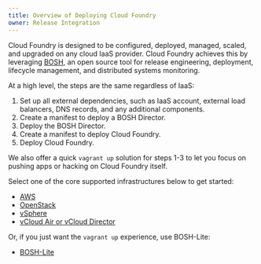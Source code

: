 ```yaml
---
title: Overview of Deploying Cloud Foundry
owner: Release Integration
---
```


Cloud Foundry is designed to be configured, deployed, managed, scaled, and
upgraded on any cloud IaaS provider. Cloud Foundry achieves this by leveraging
[BOSH](https://bosh.io/), an open source tool for release engineering,
deployment, lifecycle management, and distributed systems monitoring.

At a high level, the steps are the same regardless of IaaS:

1. Set up all external dependencies, such as IaaS account, external load balancers, DNS records, and any 
additional components.
2. Create a manifest to deploy a BOSH Director.
3. Deploy the BOSH Director.
4. Create a manifest to deploy Cloud Foundry.
5. Deploy Cloud Foundry.

We also offer a quick `vagrant up` solution for steps 1-3 to let you focus on pushing apps or hacking on 
Cloud Foundry itself.

Select one of the core supported infrastructures below to get started:

* <a class="subnav" href="./aws/index.html">AWS</a>
* <a class="subnav" href="./openstack/index.html">OpenStack</a>
* <a class="subnav" href="./vsphere/index.html">vSphere</a>
* <a class="subnav" href="./vcloud/index.html">vCloud Air or vCloud Director</a>

Or, if you just want the `vagrant up` experience, use BOSH-Lite:

* <a class="subnav" href="./boshlite/index.html">BOSH-Lite</a>
